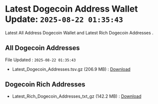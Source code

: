 # Latest Dogecoin Address Wallet Update: `2025-08-22 01:35:43`

Latest All Address Dogecoin Wallet and Latest Rich Dogecoin Addresses .

## All Dogecoin Addresses

File Updated : `2025-08-22 01:35:43`

- Latest_Dogecoin_Addresses.tsv.gz (206.9 MB) : [Download](https://github.com/Pymmdrza/Rich-Address-Wallet/releases/tag/Dogecoin)

## Dogecoin Rich Addresses

- Latest_Rich_Dogecoin_Addresses_txt_gz (142.2 MB) : [Download](https://github.com/Pymmdrza/Rich-Address-Wallet/releases/tag/Dogecoin)
